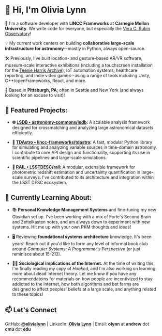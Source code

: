 <!--
**olivialynn/olivialynn** is a ✨ _special_ ✨ repository because its `README.md` (this file) appears on your GitHub profile.

Here are some ideas to get you started:

- 🔭 I’m currently working on ...
- 🌱 I’m currently learning ...
- 👯 I’m looking to collaborate on ...
- 🤔 I’m looking for help with ...
- 💬 Ask me about ...
- 📫 How to reach me: ...
- 😄 Pronouns: ...
- ⚡ Fun fact: ...
-->
# 👋 Hi, I'm Olivia Lynn

🔭 I'm a software developer with **LINCC Frameworks** at **Carnegie Mellon University**. We write code for everyone, but especially the [Vera C. Rubin Observatory](https://rubinobservatory.org/)!

💡 My current work centers on building **collaborative large-scale infrastructure for astronomy**--mostly in Python, always open-source.

🛠️ Previously, I’ve built location- and gesture-based AR/VR software, museum-scale interactive exhibitions (including a touchscreen installation for the [Teenie Harris Archive](https://carnegieart.org/art/charles-teenie-harris-archive/)), IoT automation systems, healthcare reporting, and indie video games--using a range of tools including Unity, C++/openFrameworks, React, and more.

📍 Based in **Pittsburgh, PA**; often in Seattle and New York (and always looking for an excuse to visit)!


## 🔬 Featured Projects:

- **🌐 [LSDB • astronomy-commons/lsdb](https://github.com/astronomy-commons/lsdb):** A scalable analysis framework designed for crossmatching and analyzing large astronomical datasets efficiently.

- **🌠 [TDAstro • lincc-frameworks/tdastro](https://github.com/lincc-frameworks/tdastro):** A fast, modular Python library for simulating and analyzing variable sources in time-domain astronomy. I contribute to core API design and functionality, supporting its use in scientific pipelines and large-scale simulations.

- **🚂 [RAIL • LSSTDESC/rail](https://github.com/LSSTDESC/rail):** A modular, extensible framework for photometric redshift estimation and uncertainty quantification in large-scale surveys. I've contributed to its architecture and integration within the LSST DESC ecosystem.


## 🌱 Currently Learning About:

- 📚 **Personal Knowledge Management Systems** and fine-tuning my new Obsidian set up. I've been working with a mix of Forte's Second Brain and Zettelkasten notes, and am always down to experiment with new systems. Hit me up with your own PKM thoughts and ideas!

- 🖥️ Reviewing **foundational systems architecture** knowledge. It's been years! Reach out if you'd like to form any level of informal book club around *Computer Systems: A Programmer's Perspective* (or just reminisce about 15-213).

- 👨‍💻 **Sociological implications of the Internet.** At the time of writing this, I'm finally reading my copy of *Hooked*, and I'm also working on learning more about dead Internet theory. Let me know if you have any recommendatoins for materials on how people are incentivized to stay addicted to the Internet, how both algorithms and bot farms are designed to affect peoples' beliefs at a large scale, and anything related to these topics!


## 📫 Let's Connect
GitHub: **[@olivialynn](https://github.com/olivialynn)** | LinkedIn: **[Olivia Lynn](https://www.linkedin.com/in/olivia-r-lynn/)** | Email: **olynn** at **andrew** dot **cmu** dot **edu**

